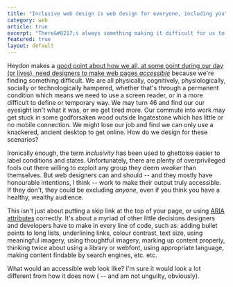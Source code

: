 ```yaml
---
title: "Inclusive web design is web design for everyone, including you"
category: web
article: true
excerpt: "There&#8217;s always something making it difficult for us to access content on the web &#8211; accessibility is an obviously necessary part of good design."
featured: true
layout: default
---
```


Heydon makes a [good point about how we all, at some point during our day (or lives), need designers to make web pages _accessible_](http://www.heydonworks.com/article/who-is-inclusive-design-for) because we're finding something difficult. We are all physically, cognitively, physiologically, socially or technologically hampered, whether that's through a permanent condition which means we need to use a screen reader, or in a more difficult to define or temporary way. We may turn 46 and find our our eyesight isn't what it was, or we get tired more. Our commute into work may get stuck in some godforsaken wood outside Ingatestone which has little or no mobile connection. We might lose our job and find we can only use a knackered, ancient desktop to get online. How do we design for these scenarios?

Ironically enough, the term <i>inclusivity</i> has been used to ghettoise easier to label conditions and states. Unfortunately, there are plenty of overprivileged fools out there willing to exploit any group they deem _weaker_ than themselves. But web designers can and should -- and they mostly have honourable intentions, I think -- work to make their output truly accessible. If they don't, they could be excluding _anyone_, even if you think you have a healthy, wealthy audience.

This isn't just about putting a skip link at the top of your page, or using [ARIA attributes](https://developer.mozilla.org/en-US/docs/Web/Accessibility/ARIA) correctly. It's about a myriad of other little decisions designers and developers have to make in every line of code, such as: adding bullet points to long lists, underlining links, colour contrast, text size, using meaningful imagery, using thoughtful imagery, marking up content properly, thinking twice about using a library or webfont, using appropriate language, making content findable by search engines, etc. etc.

What would an accessible web look like? I'm sure it would look a lot different from how it does now ( -- and am not unguilty, obviously).
